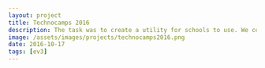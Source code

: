 ```yaml
---
layout: project
title: Technocamps 2016
description: The task was to create a utility for schools to use. We coached a small team and they built a pencil sorter.
image: /assets/images/projects/technocamps2016.png
date: 2016-10-17
tags: [ev3]
---
```

